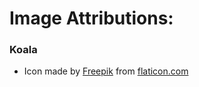 
# Image Attributions:

### Koala
* Icon made by [Freepik](https://www.flaticon.com/authors/freepik) from [flaticon.com](http://www.flaticon.com/)

